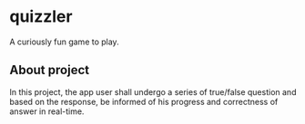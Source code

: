 # quizzler

A curiously fun game to play.

## About project
In this project, the app user shall undergo a series of true/false question
and based on the response, be informed of his progress and correctness of 
answer in real-time.



